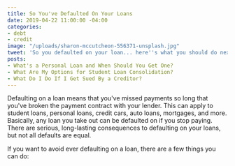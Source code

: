 ```yaml
---
title: So You've Defaulted On Your Loans
date: 2019-04-22 11:00:00 -04:00
categories:
- debt
- credit
image: "/uploads/sharon-mccutcheon-556371-unsplash.jpg"
tweet: 'So you defaulted on your loan... here''s what you should do next. '
posts:
- What's a Personal Loan and When Should You Get One?
- What Are My Options for Student Loan Consolidation?
- What Do I Do If I Get Sued By a Creditor?
---
```


Defaulting on a loan means that you've missed payments so long that you've broken the payment contract with your lender. This can apply to student loans, personal loans, credit cars, auto loans, mortgages, and more. Basically, any loan you take out can be defaulted on if you stop paying. There are serious, long-lasting consequences to defaulting on your loans, but not all defaults are equal. 

If you want to avoid ever defaulting on a loan, there are a few things you can do: